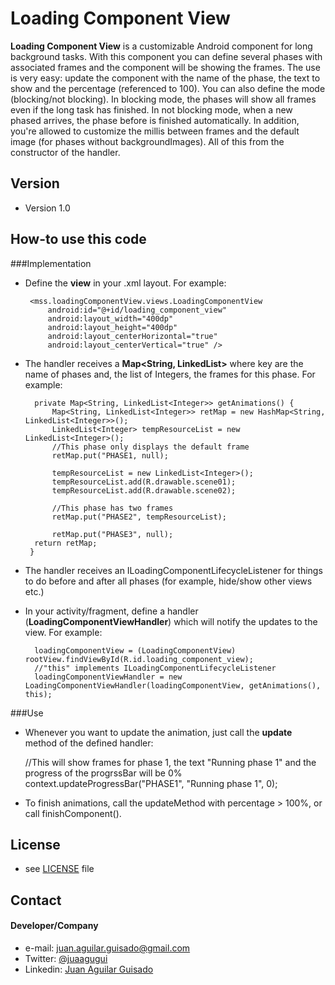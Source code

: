 Loading Component View
======
**Loading Component View** is a customizable Android component for long background tasks.
With this component you can define several phases with associated frames and the component will be showing the frames.
The use is very easy: update the component with the name of the phase, the text to show and the percentage (referenced to 100).
You can also define the mode (blocking/not blocking). In blocking mode, the phases will show all frames even if the long task has finished. In not blocking mode, when a new phased arrives, the phase before is finished automatically.
In addition, you're allowed to customize the millis between frames and the default image (for phases without backgroundImages). All of this from the constructor of the handler.


## Version 
* Version 1.0

## How-to use this code

###Implementation
 * Define the **view** in your .xml layout. For example:

		<mss.loadingComponentView.views.LoadingComponentView
	        android:id="@+id/loading_component_view"
	        android:layout_width="400dp"
	        android:layout_height="400dp"
	        android:layout_centerHorizontal="true"
	        android:layout_centerVertical="true" />

* The handler receives a **Map<String, LinkedList<Integer>>** where key are the name of phases and, the list of Integers, the frames for this phase. For example:

		private Map<String, LinkedList<Integer>> getAnimations() {
			Map<String, LinkedList<Integer>> retMap = new HashMap<String, LinkedList<Integer>>();
			LinkedList<Integer> tempResourceList = new LinkedList<Integer>();
			//This phase only displays the default frame
			retMap.put("PHASE1, null);
	
			tempResourceList = new LinkedList<Integer>();
			tempResourceList.add(R.drawable.scene01);
			tempResourceList.add(R.drawable.scene02);
			
			//This phase has two frames
			retMap.put("PHASE2", tempResourceList);
	
			retMap.put("PHASE3", null);
		return retMap;
	   } 
* The handler receives an ILoadingComponentLifecycleListener for things to do before and after all phases (for example, hide/show other views etc.)

* In your activity/fragment, define a handler (**LoadingComponentViewHandler**) which will notify the updates to the view. For example:

		loadingComponentView = (LoadingComponentView) rootView.findViewById(R.id.loading_component_view);
		//"this" implements ILoadingComponentLifecycleListener
		loadingComponentViewHandler = new LoadingComponentViewHandler(loadingComponentView, getAnimations(), this);
		
###Use
* Whenever you want to update the animation, just call the **update** method of the defined handler:

	//This will show frames for phase 1, the text "Running phase 1" and the progress of the progrssBar will be 0%
	context.updateProgressBar("PHASE1", "Running phase 1", 0); 

* To finish animations, call the updateMethod with percentage > 100%, or call finishComponent().

## License 
* see [LICENSE](https://github.com/juaagugui/LoadingComponentView/blob/master/LICENSE) file

## Contact
#### Developer/Company
* e-mail: juan.aguilar.guisado@gmail.com
* Twitter: [@juaagugui](https://twitter.com/juaagugui)
* Linkedin: [Juan Aguilar Guisado](http://es.linkedin.com/in/juanaguilarguisado)